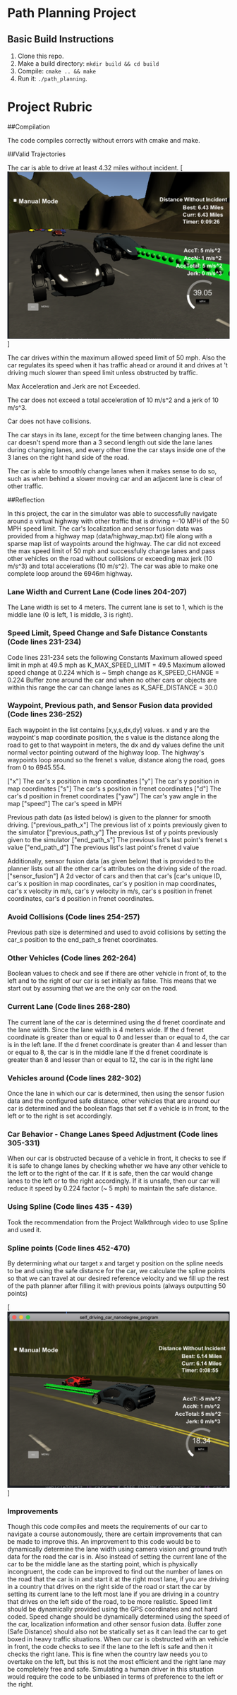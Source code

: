 # Path Planning Project

## Basic Build Instructions

1. Clone this repo.
2. Make a build directory: `mkdir build && cd build`
3. Compile: `cmake .. && make`
4. Run it: `./path_planning`.

# Project Rubric

##Compilation

The code compiles correctly without errors with cmake and make.

##Valid Trajectories

The car is able to drive at least 4.32 miles without incident.
[![Safe Driving](https://github.com/manopaul/Autonomous-Vehicles/blob/master/11%20-%20Path%20Planning/images/Drive432miles.png)]

The car drives within the maximum allowed speed limit of 50 mph. Also the car regulates its speed when it has traffic ahead or around it and drives at 't driving much slower than speed limit unless obstructed by traffic.

Max Acceleration and Jerk are not Exceeded.

The car does not exceed a total acceleration of 10 m/s^2 and a jerk of 10 m/s^3.

Car does not have collisions.

The car stays in its lane, except for the time between changing lanes. The car doesn't spend more than a 3 second length out side the lane lanes during changing lanes, and every other time the car stays inside one of the 3 lanes on the right hand side of the road.

The car is able to smoothly change lanes when it makes sense to do so, such as when behind a slower moving car and an adjacent lane is clear of other traffic.

##Reflection

In this project, the car in the simulator was able to successfully navigate around a virtual highway with other traffic that is driving +-10 MPH of the 50 MPH speed limit.
The car's localization and sensor fusion data was provided from a highway map (data/highway_map.txt) file along with a sparse map list of waypoints around the highway.
The car did not exceed the max speed limit of 50 mph and successfully change lanes and pass other vehicles on the road without collisions or exceeding max jerk (10 m/s^3) and total accelerations (10 m/s^2). The car was able to make one complete loop around the 6946m highway.

### Lane Width and Current Lane (Code lines 204-207)
The Lane width is set to 4 meters.
The current lane is set to 1, which is the middle lane (0 is left, 1 is middle, 3 is right).

### Speed Limit, Speed Change and Safe Distance Constants (Code lines 231-234)

Code lines 231-234 sets the following Constants
Maximum allowed speed limit in mph at 49.5 mph as K_MAX_SPEED_LIMIT = 49.5
Maximum allowed speed change at 0.224 which is ~ 5mph change as K_SPEED_CHANGE = 0.224
Buffer zone around the car and when no other cars or objects are within this range the car can change lanes as K_SAFE_DISTANCE = 30.0

### Waypoint, Previous path, and Sensor Fusion data provided (Code lines 236-252)

Each waypoint in the list contains  [x,y,s,dx,dy] values. x and y are the waypoint's map coordinate position, the s value is the distance along the road to get to that waypoint in meters, the dx and dy values define the unit normal vector pointing outward of the highway loop. The highway's waypoints loop around so the frenet s value, distance along the road, goes from 0 to 6945.554.

["x"] The car's x position in map coordinates
["y"] The car's y position in map coordinates
["s"] The car's s position in frenet coordinates
["d"] The car's d position in frenet coordinates
["yaw"] The car's yaw angle in the map
["speed"] The car's speed in MPH

Previous path data (as listed below) is given to the planner for smooth driving.
["previous_path_x"] The previous list of x points previously given to the simulator
["previous_path_y"] The previous list of y points previously given to the simulator
["end_path_s"] The previous list's last point's frenet s value
["end_path_d"] The previous list's last point's frenet d value

Additionally, sensor fusion data (as given below) that is provided to the planner lists out all the other car's attributes on the driving side of the road.
["sensor_fusion"] A 2d vector of cars and then that car's [car's unique ID, car's x position in map coordinates, car's y position in map coordinates, car's x velocity in m/s, car's y velocity in m/s, car's s position in frenet coordinates, car's d position in frenet coordinates.

### Avoid Collisions (Code lines 254-257)
Previous path size is determined and used to avoid collisions by setting the car_s position to the end_path_s frenet coordinates.

### Other Vehicles (Code lines 262-264)
Boolean values to check and see if there are other vehicle in front of, to the left and to the right of our car is set initially as false. This means that we start out by assuming that we are the only car on the road.

### Current Lane (Code lines 268-280)
The current lane of the car is determined using the d frenet coordinate and the lane width.
Since the lane width is 4 meters wide.
If the d frenet coordinate is greater than or equal to 0 and lesser than or equal to 4, the car is in the left lane.
If the d frenet coordinate is greater than 4 and lesser than or equal to 8, the car is in the middle lane
If the d frenet coordinate is greater than 8 and lesser than or equal to 12, the car is in the right lane

### Vehicles around (Code lines 282-302)
Once the lane in which our car is determined, then using the sensor fusion data and the configured safe distance, other vehicles that are around our car is determined and the boolean flags that set if a vehicle is in front, to the left or to the right is set accordingly.

### Car Behavior - Change Lanes Speed Adjustment (Code lines 305-331)
When our car is obstructed because of a vehicle in front, it checks to see if it is safe to change lanes by checking whether we have any other vehicle to the left or to the right of the car. If it is safe, then the car would change lanes to the left or to the right accordingly. If it is unsafe, then our car will reduce it speed by 0.224 factor (~ 5 mph) to maintain the safe distance.

### Using Spline (Code lines 435 - 439)
Took the recommendation from the Project Walkthrough video to use Spline and used it.

### Spline points (Code lines 452-470)
By determining what our target x and target y position on the spline needs to be and using the safe distance for the car,
we calculate the spline points so that we can travel at our desired reference velocity and we fill up the rest of the path planner after filling it with previous points (always outputting 50 points)

[![Spline Points](https://github.com/manopaul/Autonomous-Vehicles/blob/master/11%20-%20Path%20Planning/images/SplinePoints.png)]

### Improvements
Though this code compiles and meets the requirements of our car to navigate a course autonomously, there are certain improvements that can be made to improve this.
An improvement to this code would be to dynamically determine the lane width using camera vision and ground truth data for the road the car is in.
Also instead of setting the current lane of the car to be the middle lane as the starting point, which is physically incongruent, the code can be improved to find out the number of lanes on the road that the car is in and start it at the right most lane, if you are driving in a country that drives on the right side of the road or start the car by setting its current lane to the left most lane if you are driving in a country that drives on the left side of the road, to be more realistic.
Speed limit should be dynamically provided using the GPS coordinates and not hard coded.
Speed change should be dynamically determined using the speed of the car, localization information and other sensor fusion data.
Buffer zone (Safe Distance) should also not be statically set as it can lead the car to get boxed in heavy traffic situations.
When our car is obstructed with an vehicle in front, the code checks to see if the lane to the left is safe and then it checks the right lane. This is fine when the country law needs you to overtake on the left, but this is not the most efficient and the right lane may be completely free and safe. Simulating a human driver in this situation would require the code to be unbiased in terms of preference to the left or the right.
